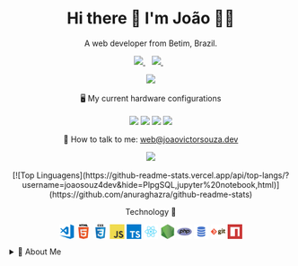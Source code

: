 

<h1 align='center'>
  Hi there 👋 I'm João 👨‍💻
</h1>

<p align='center'>
  A web developer from Betim, Brazil.
</p>



<p align='center'>
  
  <a href="https://www.linkedin.com/in/joaosouz4dev/">
    <img src="https://img.shields.io/badge/linkedin-%230077B5.svg?&style=for-the-badge&logo=linkedin&logoColor=white" />
  </a>&nbsp;&nbsp;
  <a href="https://instagram.com/joaosouz4dev">
    <img src="https://img.shields.io/badge/instagram-%23E4405F.svg?&style=for-the-badge&logo=instagram&logoColor=white" />        
  </a>&nbsp;&nbsp;
  
</p>

<p align='center'>
  <a href="#"><img src="https://github-readme-stats.vercel.app/api?username=joaosouz4dev&show_icons=true&count_private=true&theme=dark" width="350"></a>
</p>

<p align='center'>
  🖥️ My current hardware configurations<br/><br/>
  <a href="#" style="cursor: default"><img src="https://img.shields.io/badge/windows-%230078D6.svg?&style=for-the-badge&logo=windows&logoColor=white" /></a>
  <a href="#" style="cursor: default"><img src="https://img.shields.io/badge/intel-core%20i7%206700k-%230071C5.svg?&style=for-the-badge&logo=intel&logoColor=white" /></a>
  <a href="#" style="cursor: default"><img src="https://img.shields.io/badge/RAM-24GB-%230071C5.svg?&style=for-the-badge&logoColor=white" /></a>
  <a href="#" style="cursor: default"><img src="https://img.shields.io/badge/nvidia-gtx%20980-%2376B900.svg?&style=for-the-badge&logo=nvidia&logoColor=white" /></a>
 </p>

<p align='center'>
  📱 How to talk to me: <a href='mailto:web@joaovictorsouza.dev'>web@joaovictorsouza.dev</a>
</p>

<p align='center'>
  <a href="#" style="cursor: default"><img src="https://badges.pufler.dev/visits/joaosouz4dev/joaosouz4dev"></a> 
</p>

<p align='center'>
  [![Top Linguagens](https://github-readme-stats.vercel.app/api/top-langs/?username=joaosouz4dev&hide=PlpgSQL,jupyter%20notebook,html)](https://github.com/anuraghazra/github-readme-stats)
</p>

<p align='center'>
    Technology 🚀
</p>
<p align='center'>
    <img align="center" alt="Visual Studio Code" width="26px" src="https://raw.githubusercontent.com/github/explore/80688e429a7d4ef2fca1e82350fe8e3517d3494d/topics/visual-studio-code/visual-studio-code.png" />
    <img align="center" alt="HTML" width="26px" src="https://raw.githubusercontent.com/github/explore/80688e429a7d4ef2fca1e82350fe8e3517d3494d/topics/html/html.png" />
    <img align="center" alt="CSS" width="26px" src="https://raw.githubusercontent.com/github/explore/80688e429a7d4ef2fca1e82350fe8e3517d3494d/topics/css/css.png" />
    <img align="center" alt="JavaScript" width="26px" src="https://raw.githubusercontent.com/github/explore/80688e429a7d4ef2fca1e82350fe8e3517d3494d/topics/javascript/javascript.png" />
    <img align="center" alt="Typescript" width="26px" src="https://raw.githubusercontent.com/github/explore/78df643247d429f6cc873026c0622819ad797942/topics/typescript/typescript.png" />
    <img align="center" alt="React" width="26px" src="https://raw.githubusercontent.com/github/explore/80688e429a7d4ef2fca1e82350fe8e3517d3494d/topics/react/react.png" />
    <img align="center" alt="Node.js" width="26px" src="https://raw.githubusercontent.com/github/explore/80688e429a7d4ef2fca1e82350fe8e3517d3494d/topics/nodejs/nodejs.png" />
    <img align="center" alt="PHP" width="26px" src="https://raw.githubusercontent.com/github/explore/80688e429a7d4ef2fca1e82350fe8e3517d3494d/topics/php/php.png" />
    <img align="center" alt="sql" width="26px" src="https://raw.githubusercontent.com/github/explore/80688e429a7d4ef2fca1e82350fe8e3517d3494d/topics/sql/sql.png" />
    <img align="center" alt="git" width="26px" src="https://raw.githubusercontent.com/github/explore/80688e429a7d4ef2fca1e82350fe8e3517d3494d/topics/git/git.png" />
    <img align="center" alt="npm" width="26px" src="https://raw.githubusercontent.com/github/explore/80688e429a7d4ef2fca1e82350fe8e3517d3494d/topics/npm/npm.png" />
</p>

<details>
  <summary>📃 About Me</summary>

## Education 🚀

- 📖 **Information systems**\
📆 2015 - 2019\
📍 **State University of Minas Gerais** - Carangola - MG, Brazil

## Experience 🚀

- 👨‍💻 **Web Developer**\
📆 2020 - Moment\
📍 **Mapp Sistemas** - Betim, Brazil

</details>

<!--
**joaosouz4dev/joaosouz4dev** is a ✨ _special_ ✨ repository because its `README.md` (this file) appears on your GitHub profile.

Here are some ideas to get you started:

- 🔭 I’m currently working on ...
- 🌱 I’m currently learning ...
- 👯 I’m looking to collaborate on ...
- 🤔 I’m looking for help with ...
- 💬 Ask me about ...
- 📫 How to reach me: ...
- 😄 Pronouns: ...
- ⚡ Fun fact: ...
-->

